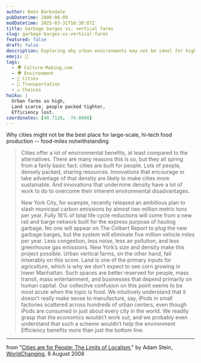 ```yaml
---
author: Nate Barksdale
pubDatetime: 2008-08-09
modDatetime: 2025-03-31T16:30:07Z
title: Garbage barges vs. vertical farms
slug: garbage-barges-vs-vertical-farms
featured: false
draft: false
description: Exploring why urban environments may not be ideal for high-tech food production despite their many advantages.
emoji: 🌆
tags:
  - 🌍 Culture-Making.com
  - 🌍 Environment
  - 🌆 Cities
  - 🚉 Transportation
  - ⚖️ Choices
haiku: |
  Urban farms so high,  
  Land scarce, people packed tighter,  
  Efficiency lost.
coordinates: [40.7128, -74.0060]
---
```


Why cities might not be the best place for large-scale, hi-tech food production -- food-miles notwithstanding

> Cities offer a lot of environmental benefits, at least compared to the alternatives. There are many reasons this is so, but they all spring from a fairly basic fact: cities are built for people. Lots of people, densely packed, sharing resources. Innovations that encourage or take advantage of that density are likely to make cities more sustainable. And innovations that undermine density have a lot of work to do to overcome their inherent environmental disadvantages.
>
> New York City, for example, recently released an ambitious plan to slash municipal carbon emissions by almost two million metric tons per year. Fully 16% of total life cycle reductions will come from a new rail and barge network built for the express purpose of hauling garbage. No one will appear on The Colbert Report to plug the new garbage barges, but the system will eliminate five million vehicle miles per year. Less congestion, less noise, less air pollution, and less greenhouse gas emissions. New York’s size and density make this project possible.
> Urban vertical farms, on the other hand, fail miserably on this score. Land is one of the primary inputs for agriculture, which is why we don’t expect to see corn growing in lower Manhattan. Such spaces are better reserved for people, mass transit, mass entertainment, and businesses that depend primarily on human capital.
> Our collective confusion on this point seems to be most acute when the topic is food. We intuitively understand that it doesn’t really make sense to manufacture, say, iPods in small factories scattered across hundreds of urban centers, even though iPods are consumed in just about every city in the world. We readily grasp that the economics wouldn’t work out, and we probably even understand that such a scheme wouldn’t help the environment. Efficiency benefits more than just the bottom line.

---

from "[Cities are for People: The Limits of Localism](http://web.archive.org/web/20121205204501/http://www.worldchanging.com/archives/008330.html)," by Adam Stein, [WorldChanging](http://web.archive.org/web/20230204092526/https://worldchanging.com/), 8 August 2008
